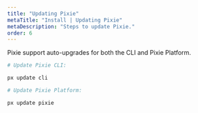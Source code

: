 ```yaml
---
title: "Updating Pixie"
metaTitle: "Install | Updating Pixie"
metaDescription: "Steps to update Pixie."
order: 6
---
```


Pixie support auto-upgrades for both the CLI and Pixie Platform.

```bash
# Update Pixie CLI: 

px update cli

# Update Pixie Platform: 

px update pixie
```
